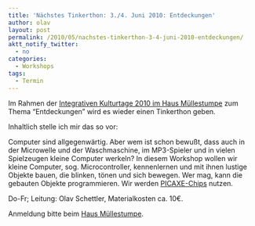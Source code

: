 ```yaml
---
title: 'Nächstes Tinkerthon: 3./4. Juni 2010: Entdeckungen'
author: olav
layout: post
permalink: /2010/05/nachstes-tinkerthon-3-4-juni-2010-entdeckungen/
aktt_notify_twitter:
  - no
categories:
  - Workshops
tags:
  - Termin
---
```

Im Rahmen der [Integrativen Kulturtage 2010 im Haus Müllestumpe][1] zum Thema &#8220;Entdeckungen&#8221; wird es wieder einen Tinkerthon geben.

Inhaltlich stelle ich mir das so vor:

Computer sind allgegenwärtig. Aber wem ist schon bewußt, dass auch in der Microwelle und der Waschmaschine, im MP3-Spieler und in vielen Spielzeugen kleine Computer werkeln? In diesem Workshop wollen wir kleine Computer, sog. Microcontroller, kennenlernen und mit ihnen lustige Objekte bauen, die blinken, tönen und sich bewegen. Wer mag, kann die gebauten Objekte programmieren. Wir werden [PICAXE-Chips][2] nutzen.

Do-Fr; Leitung: Olav Schettler, Materialkosten ca. 10€.

Anmeldung bitte beim [Haus Müllestumpe][1].

 [1]: http://www.muellestumpe.de/index.php/de/werkraeume/kurse-im-werkraum/122-entdeckungen.html
 [2]: http://www.picaxe.com/